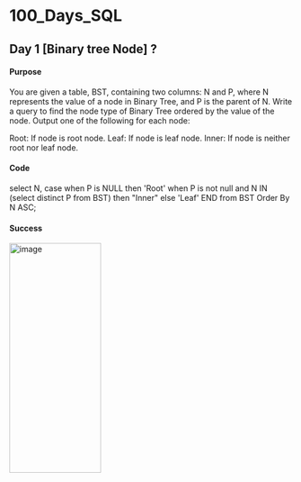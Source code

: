 # 100\_Days\_SQL

## Day 1 [Binary tree Node] ?

#### Purpose
You are given a table, BST, containing two columns: N and P, where N represents the value of a node in Binary Tree, and P is the parent of N.
Write a query to find the node type of Binary Tree ordered by the value of the node. Output one of the following for each node:

Root: If node is root node.
Leaf: If node is leaf node.
Inner: If node is neither root nor leaf node.

#### Code
select
N,
    case 
        when P is NULL then 'Root'
        when P is not null and N IN (select distinct P from BST) then "Inner"
        else 'Leaf'
    END
from BST
Order By N ASC;


#### Success
<img width="163" height="408" alt="image" src="https://github.com/user-attachments/assets/149bfd0a-936e-490f-9fea-7b3ce90e44f6" />
